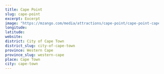 ```yaml
---
title: Cape Point
slug: cape-point
excerpt: Excerpt
image: "https://mzango.com/media/attractions/cape-point/cape-point-cape-town.jpg"
longitude: 
latitude: 
website: 
district: City of Cape Town
district_slug: city-of-cape-town
province: Western Cape
province_slug: western-cape
place: Cape Town
city: cape-town
---
```


